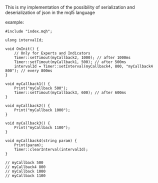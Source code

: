 This is my implementation of the possibility of serialization and deserialization of json in the mql5 language

example:

```mql5
#include "index.mqh";

ulong intervalId;

void OnInit() {
    // Only for Experts and Indicators
    Timer::setTimout(myCallback2, 1000); // after 1000ms
    Timer::setTimout(myCallback1, 500); // after 500ms
    intervalId = Timer::setInterval(myCallback4, 800, "myCallback4 800"); // every 800ms
}

void myCallback1() {
    Print("myCallback 500");
    Timer::setTimout(myCallback3, 600); // after 600ms
}

void myCallback2() {
    Print("myCallback 1000");
}

void myCallback3() {
    Print("myCallback 1100");
}

void myCallback4(string param) {
    Print(param);
    Timer::clearInterval(intervalId);
}

// myCallback 500
// myCallback4 800
// myCallback 1000
// myCallback 1100
```
